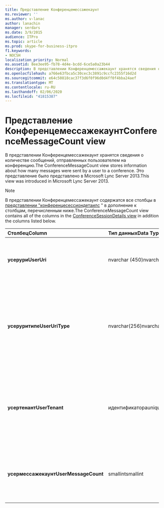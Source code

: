 ```yaml
---
title: Представление Конференцемессажекаунт
ms.reviewer: ''
ms.author: v-lanac
author: lanachin
manager: serdars
ms.date: 3/9/2015
audience: ITPro
ms.topic: article
ms.prod: skype-for-business-itpro
f1.keywords:
- NOCSH
localization_priority: Normal
ms.assetid: 8ee3ee95-fb78-4d4e-bcdd-6ce5a0a23b44
description: В представлении Конференцемессажекаунт хранятся сведения о количестве сообщений, отправленных пользователем на конференцию. Это представление было представлено в Microsoft Lync Server 2013.
ms.openlocfilehash: a766e63fbca5c30cec3c3891c9ccfc2355f16d2d
ms.sourcegitcommit: e64c50818cac37f3d6f0f96d0d4ff0f4bba24aef
ms.translationtype: MT
ms.contentlocale: ru-RU
ms.lasthandoff: 02/06/2020
ms.locfileid: "41815387"
---
```

# <a name="conferencemessagecount-view"></a><span data-ttu-id="a01fb-104">Представление Конференцемессажекаунт</span><span class="sxs-lookup"><span data-stu-id="a01fb-104">ConferenceMessageCount view</span></span>
 
<span data-ttu-id="a01fb-105">В представлении Конференцемессажекаунт хранятся сведения о количестве сообщений, отправленных пользователем на конференцию.</span><span class="sxs-lookup"><span data-stu-id="a01fb-105">The ConferenceMessageCount view stores information about how many messages were sent by a user to a conference.</span></span> <span data-ttu-id="a01fb-106">Это представление было представлено в Microsoft Lync Server 2013.</span><span class="sxs-lookup"><span data-stu-id="a01fb-106">This view was introduced in Microsoft Lync Server 2013.</span></span>
  
> [!NOTE]
> <span data-ttu-id="a01fb-107">В представлении Конференцемессажекаунт содержатся все столбцы в [представлении "конференцесессиондетаилс](conferencesessiondetails.md) " в дополнение к столбцам, перечисленным ниже.</span><span class="sxs-lookup"><span data-stu-id="a01fb-107">The ConferenceMessageCount view contains all of the columns in the [ConferenceSessionDetails view](conferencesessiondetails.md) in addition the columns listed below.</span></span>
  
|<span data-ttu-id="a01fb-108">**Столбец**</span><span class="sxs-lookup"><span data-stu-id="a01fb-108">**Column**</span></span>|<span data-ttu-id="a01fb-109">**Тип данных**</span><span class="sxs-lookup"><span data-stu-id="a01fb-109">**Data Type**</span></span>|<span data-ttu-id="a01fb-110">**Сведения**</span><span class="sxs-lookup"><span data-stu-id="a01fb-110">**Details**</span></span>|
|:-----|:-----|:-----|
|<span data-ttu-id="a01fb-111">**усерури**</span><span class="sxs-lookup"><span data-stu-id="a01fb-111">**UserUri**</span></span> <br/> |<span data-ttu-id="a01fb-112">nvarchar (450)</span><span class="sxs-lookup"><span data-stu-id="a01fb-112">nvarchar(450)</span></span>  <br/> |<span data-ttu-id="a01fb-113">Универсальный код ресурса (URI) пользователя, отправившего сообщение.</span><span class="sxs-lookup"><span data-stu-id="a01fb-113">URI of the user who sent the message.</span></span>  <br/> |
|<span data-ttu-id="a01fb-114">**усеруритипе**</span><span class="sxs-lookup"><span data-stu-id="a01fb-114">**UserUriType**</span></span> <br/> |<span data-ttu-id="a01fb-115">nvarchar(256)</span><span class="sxs-lookup"><span data-stu-id="a01fb-115">nvarchar(256)</span></span>  <br/> |<span data-ttu-id="a01fb-116">Тип URI пользователя, отправившего сообщения.</span><span class="sxs-lookup"><span data-stu-id="a01fb-116">Type of URI of the user who sent the messages.</span></span> <span data-ttu-id="a01fb-117">Для получения дополнительных сведений ознакомьтесь с [таблицей уритипес](uritypes.md) .</span><span class="sxs-lookup"><span data-stu-id="a01fb-117">See the [UriTypes table](uritypes.md) for more information.</span></span> <br/> |
|<span data-ttu-id="a01fb-118">**усертенант**</span><span class="sxs-lookup"><span data-stu-id="a01fb-118">**UserTenant**</span></span> <br/> |<span data-ttu-id="a01fb-119">идентификатора</span><span class="sxs-lookup"><span data-stu-id="a01fb-119">uniqueidentifier</span></span>  <br/> |<span data-ttu-id="a01fb-120">Клиент пользователя, отправившего сообщения.</span><span class="sxs-lookup"><span data-stu-id="a01fb-120">Tenant of user who sent the messages.</span></span> <span data-ttu-id="a01fb-121">Дополнительные сведения см. в [таблице "клиенты](tenants.md) ".</span><span class="sxs-lookup"><span data-stu-id="a01fb-121">See the [Tenants table](tenants.md) for more information.</span></span> <br/> |
|<span data-ttu-id="a01fb-122">**усермессажекаунт**</span><span class="sxs-lookup"><span data-stu-id="a01fb-122">**UserMessageCount**</span></span> <br/> |<span data-ttu-id="a01fb-123">smallint</span><span class="sxs-lookup"><span data-stu-id="a01fb-123">smallint</span></span>  <br/> |<span data-ttu-id="a01fb-124">Количество сообщений, отправленных пользователем во время сеанса конференции.</span><span class="sxs-lookup"><span data-stu-id="a01fb-124">Number of messages sent by the user during the conference session.</span></span>  <br/> |
   

